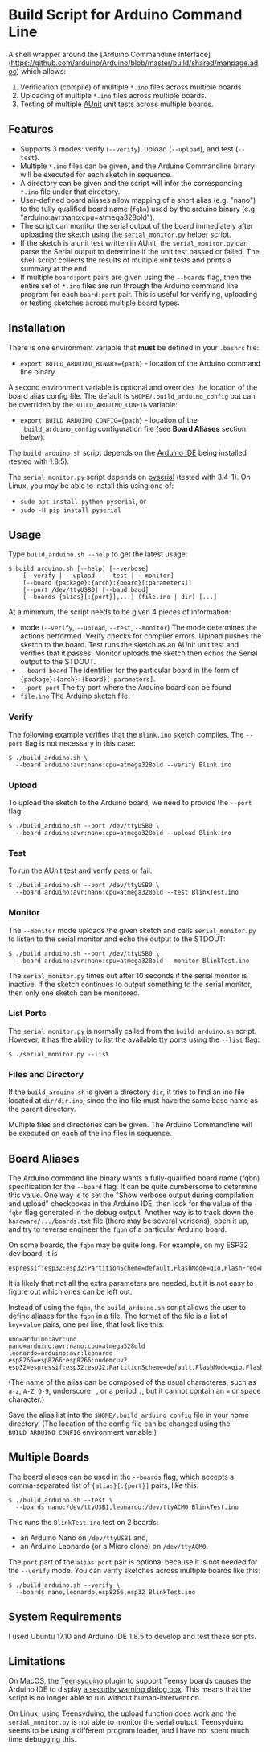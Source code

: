 # Build Script for Arduino Command Line

A shell wrapper around the [Arduino Commandline Interface]
(https://github.com/arduino/Arduino/blob/master/build/shared/manpage.adoc)
which allows:
1) Verification (compile) of multiple `*.ino` files across multiple boards.
2) Uploading of multiple `*.ino` files across multiple boards.
3) Testing of multiple [AUnit](https://github.com/bxparks/AUnit) unit tests
across multiple boards.

## Features

* Supports 3 modes: verify (`--verify`), upload (`--upload`), and test
(`--test`).
* Multiple `*.ino` files can be given, and the Arduino Commandline binary will
be executed for each sketch in sequence.
* A directory can be given and the script will infer the corresponding
`*.ino` file under that directory.
* User-defined board aliases allow mapping of a short alias (e.g. "nano") to the
fully qualified board name (`fqbn`) used by the arduino binary (e.g.
"arduino:avr:nano:cpu=atmega328old").
* The script can monitor the serial output of the board immediately after
uploading the sketch using the `serial_monitor.py` helper script.
* If the sketch is a unit test written in AUnit, the `serial_monitor.py`
can parse the Serial output to determine if the unit test passed or failed.
The shell script collects the results of multiple unit tests and prints
a summary at the end.
* If multiple `board:port` pairs are given using the `--boards` flag, then the
entire set of `*.ino` files are run through the Arduino command line program for
each `board:port` pair. This is useful for verifying, uploading or testing
sketches across multiple board types.

## Installation

There is one environment variable that **must** be defined in your `.bashrc`
file:

* `export BUILD_ARDUINO_BINARY={path}` - location of the Arduino command line
  binary

A second environment variable is optional and overrides the location of
the board alias config file. The default is `$HOME/.build_arduino_config`
but can be overriden by the `BUILD_ARDUINO_CONFIG` variable:

* `export BUILD_ARDUINO_CONFIG={path}` - location of the `.build_arduino_config`
  configuration file (see **Board Aliases** section below).

The `build_arduino.sh` script depends on the
[Arduino IDE](https://arduino.cc/en/Main/Software) being installed
(tested with 1.8.5).

The `serial_monitor.py` script depends on
[pyserial](https://pypi.org/project/pyserial/) (tested with 3.4-1). On
Linux, you may be able to install this using one of:

* `sudo apt install python-pyserial`, or
* `sudo -H pip install pyserial`

## Usage

Type `build_arduino.sh --help` to get the latest usage:
```
$ build_arduino.sh [--help] [--verbose]
    [--verify | --upload | --test | --monitor]
    [--board {package}:{arch}:{board}[:parameters]]
    [--port /dev/ttyUSB0] [--baud baud]
    [--boards {alias}[:{port}],...] (file.ino | dir) [...]
```

At a minimum, the script needs to be given 4 pieces of information:

* mode (`--verify`, `--upload`, `--test`, `--monitor`) The mode determines the
  actions performed. Verify checks for compiler errors. Upload pushes the sketch
  to the board. Test runs the sketch as an AUnit unit test and verifies that it
  passes. Monitor uploads the sketch then echos the Serial output to the STDOUT.
* `--board board` The identifier for the particular board in the form
  of `{package}:{arch}:{board}[:parameters]`.
* `--port port` The tty port where the Arduino board can be found
* `file.ino` The Arduino sketch file.

### Verify

The following example verifies that the `Blink.ino` sketch compiles. The
`--port` flag is not necessary in this case:

```
$ ./build_arduino.sh \
  --board arduino:avr:nano:cpu=atmega328old --verify Blink.ino
```

### Upload

To upload the sketch to the Arduino board, we need to provide the
`--port` flag:

```
$ ./build_arduino.sh --port /dev/ttyUSB0 \
  --board arduino:avr:nano:cpu=atmega328old --upload Blink.ino
```

### Test

To run the AUnit test and verify pass or fail:
```
$ ./build_arduino.sh --port /dev/ttyUSB0 \
  --board arduino:avr:nano:cpu=atmega328old --test BlinkTest.ino
```

### Monitor

The `--monitor` mode uploads the given sketch and calls `serial_monitor.py`
to listen to the serial monitor and echo the output to the STDOUT:
```
$ ./build_arduino.sh --port /dev/ttyUSB0 \
  --board arduino:avr:nano:cpu=atmega328old --monitor BlinkTest.ino
```

The `serial_monitor.py` times out after 10 seconds if the serial monitor is
inactive. If the sketch continues to output something to the serial monitor,
then only one sketch can be monitored.

### List Ports

The `serial_monitor.py` is normally called from the `build_arduino.sh`
script. However, it has the ability to list the available tty ports
using the `--list` flag:
```
$ ./serial_monitor.py --list
```

### Files and Directory

If the `build_arduino.sh` is given a directory `dir`, it tries to find
an ino file located at `dir/dir.ino`, since the ino file must have the
same base name as the parent directory.

Multiple files and directories can be given. The Arduino Commandline will
be executed on each of the ino files in sequence.

## Board Aliases

The Arduino command line binary wants a fully-qualified board name (fqbn)
specification for the `--board` flag. It can be quite cumbersome to determine
this value. One way is to set the "Show verbose output during compilation and
upload" checkboxes in the Arduino IDE, then look for the value of the `-fqbn`
flag generated in the debug output. Another way is to track down the
`hardware/.../boards.txt` file (there may be several verisons), open it up, and
try to reverse engineer the `fqbn` of a particular Arduino board.

On some boards, the `fqbn` may be quite long. For example, on my ESP32 dev
board, it is
```
espressif:esp32:esp32:PartitionScheme=default,FlashMode=qio,FlashFreq=80,FlashSize=4M,UploadSpeed=921600,DebugLevel=none`.
```

It is likely that not all the extra parameters are needed, but it is not
easy to figure out which ones can be left out.

Instead of using the `fqbn`, the `build_arduino.sh` script allows
the user to define aliases for the `fqbn` in a file. The format of the file is
a list of `key=value` pairs, one per line, that look like this:
```
uno=arduino:avr:uno
nano=arduino:avr:nano:cpu=atmega328old
leonardo=arduino:avr:leonardo
esp8266=esp8266:esp8266:nodemcuv2
esp32=espressif:esp32:esp32:PartitionScheme=default,FlashMode=qio,FlashFreq=80,FlashSize=4M,UploadSpeed=921600,DebugLevel=none
```

(The name of the alias can be composed of the usual characteres, such as `a-z`,
`A-Z`, `0-9`, underscore `_`, or a period `.`,  but it cannot contain
an `=` or space ` ` character.)

Save the alias list into the `$HOME/.build_arduino_config` file in your
home directory. (The location of the config file can be
changed using the `BUILD_ARDUINO_CONFIG` environment variable.)

## Multiple Boards

The board aliases can be used in the `--boards` flag, which accepts a
comma-separated list of `{alias}[:{port}]` pairs, like this:

```
$ ./build_arduino.sh --test \
  --boards nano:/dev/ttyUSB1,leonardo:/dev/ttyACM0 BlinkTest.ino
```

This runs the `BlinkTest.ino` test on 2 boards:
* an Arduino Nano on `/dev/ttyUSB1` and,
* an Arduino Leonardo (or a Micro clone) on `/dev/ttyACM0`.

The `port` part of the `alias:port` pair is optional because it is not needed
for the `--verify` mode. You can verify sketches across multiple boards like
this:

```
$ ./build_arduino.sh --verify \
  --boards nano,leonardo,esp8266,esp32 BlinkTest.ino
```

## System Requirements

I used Ubuntu 17.10 and Arduino IDE 1.8.5 to develop and test these scripts.

## Limitations

On MacOS, the [Teensyduino](https://pjrc.com/teensy/teensyduino.html)
plugin to support Teensy boards
causes the Arduino IDE to display
[a security warning dialog box](https://forum.pjrc.com/threads/27197-OSX-pop-up-when-starting-Arduino).
This means that the script is no longer able to run without human-intervention.

On Linux, using Teensyduino, the upload function does work and the
`serial_monitor.py` is not able to monitor the serial output. Teensyduino seems
to be using a different program loader, and I have not spent much time debugging
this.
